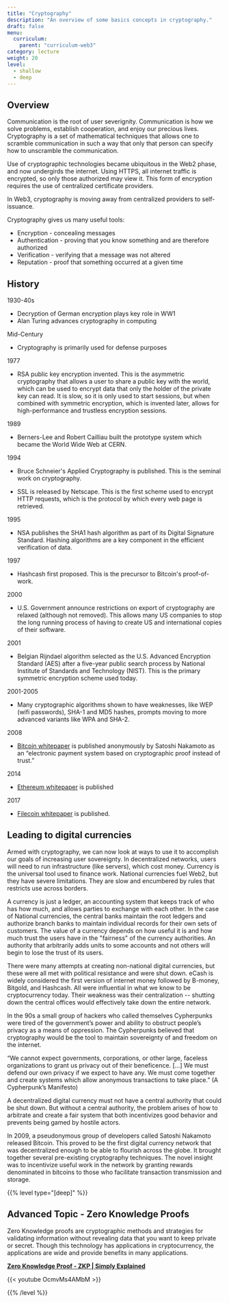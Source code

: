 ```yaml
---
title: "Cryptography"
description: "An overview of some basics concepts in cryptography."
draft: false
menu:
  curriculum:
    parent: "curriculum-web3"
category: lecture
weight: 20
level:
  - shallow
  - deep
---
```


## Overview

Communication is the root of user severignity. Communication is how we solve
problems, establish cooperation, and enjoy our precious lives. Cryptography is a
set of mathematical techniques that allows one to scramble communication in such
a way that only that person can specify how to unscramble the communication.

Use of cryptographic technologies became ubiquitous in the Web2 phase, and now
undergirds the internet. Using HTTPS, all internet traffic is encrypted, so only
those authorized may view it. This form of encryption requires the use of
centralized certificate providers.

In Web3, cryptography is moving away from centralized providers to
self-issuance.

Cryptography gives us many useful tools:

- Encryption - concealing messages
- Authentication - proving that you know something and are therefore authorized
- Verification - verifying that a message was not altered
- Reputation - proof that something occurred at a given time

## History

1930-40s

- Decryption of German encryption plays key role in WW1
- Alan Turing advances cryptography in computing

Mid-Century

- Cryptography is primarily used for defense purposes

1977

- RSA public key encryption invented. This is the asymmetric cryptography that
  allows a user to share a public key with the world, which can be used to
  encrypt data that only the holder of the private key can read. It is slow, so
  it is only used to start sessions, but when combined with symmetric
  encryption, which is invented later, allows for high-performance and trustless
  encryption sessions.

1989

- Berners-Lee and Robert Cailliau built the prototype system which became the
  World Wide Web at CERN.

1994

- Bruce Schneier's Applied Cryptography is published. This is the seminal work on
  cryptography.

- SSL is released by Netscape. This is the first scheme used to encrypt HTTP
  requests, which is the protocol by which every web page is retrieved.

1995

- NSA publishes the SHA1 hash algorithm as part of its Digital Signature
  Standard. Hashing algorithms are a key component in the efficient verification
  of data.

1997

- Hashcash first proposed. This is the precursor to Bitcoin's proof-of-work.

2000

- U.S. Government announce restrictions on export of cryptography are relaxed
  (although not removed). This allows many US companies to stop the long running
  process of having to create US and international copies of their software.

2001

- Belgian Rijndael algorithm selected as the U.S. Advanced Encryption Standard
  (AES) after a five-year public search process by National Institute of Standards
  and Technology (NIST). This is the primary symmetric encryption scheme used
  today.

2001-2005

- Many cryptographic algorithms shown to have weaknesses, like WEP (wifi
  passwords), SHA-1 and MD5 hashes, prompts moving to more advanced variants
  like WPA and SHA-2.

2008

- [Bitcoin whitepaper](https://bitcoin.org/bitcoin.pdf) is published anonymously
  by Satoshi Nakamoto as an “electronic payment system based on cryptographic
  proof instead of trust.”

2014

- [Ethereum
  whitepaper](https://ethereum.org/669c9e2e2027310b6b3cdce6e1c52962/Ethereum_Whitepaper_-_Buterin_2014.pdf)
  is published

2017

- [Filecoin whitepaper]() is published.

## Leading to digital currencies

Armed with cryptography, we can now look at ways to use it to accomplish our
goals of increasing user sovereignty. In decentralized networks, users will need
to run infrastructure (like servers), which cost money. Currency is the
universal tool used to finance work. National currencies fuel Web2, but they
have severe limitations. They are slow and encumbered by rules that restricts
use across borders.

A currency is just a ledger, an accounting system that keeps track of who has
how much, and allows parties to exchange with each other. In the case of
National currencies, the central banks maintain the root ledgers and authorize
branch banks to maintain individual records for their own sets of customers. The
value of a currency depends on how useful it is and how much trust the users
have in the "fairness" of the currency authorities. An authority that
arbitrarily adds units to some accounts and not others will begin to lose the
trust of its users.

There were many attempts at creating non-national digital currencies, but these
were all met with political resistance and were shut down. eCash is widely
considered the first version of internet money followed by B-money, Bitgold, and
Hashcash. All were influential in what we know to be cryptocurrency today. Their
weakness was their centralization -- shutting down the central offices would
effectively take down the entire network.

In the 90s a small group of hackers who called themselves Cypherpunks were tired
of the government’s power and ability to obstruct people’s privacy as a means of
oppression. The Cypherpunks believed that cryptography would be the tool to
maintain sovereignty of and freedom on the internet.

“We cannot expect governments, corporations, or other large, faceless
organizations to grant us privacy out of their beneficence. [...] We must defend
our own privacy if we expect to have any. We must come together and create
systems which allow anonymous transactions to take place.” (A Cypherpunk’s
Manifesto)

A decentralized digital currency must not have a central authority that could be
shut down. But without a central authority, the problem arises of how to
arbitrate and create a fair system that both incentivizes good behavior and
prevents being gamed by hostile actors.

In 2009, a pseudonymous group of developers called Satoshi Nakamoto released
Bitcoin. This proved to be the first digital currency network that was
decentralized enough to be able to flourish across the globe. It brought
together several pre-existing cryptography techniques. The novel insight was to
incentivize useful work in the network by granting rewards denominated in
bitcoins to those who facilitate transaction transmission and storage.

{{% level type="[deep]" %}}

## Advanced Topic - Zero Knowledge Proofs

Zero Knowledge proofs are cryptographic methods and strategies for validating
information without revealing data that you want to keep private or secret.
Though this technology has applications in cryptocurrency, the applications are
wide and provide benefits in many applications.

[**Zero Knowledge Proof - ZKP | Simply
Explained**](https://www.youtube.com/watch?v=OcmvMs4AMbM)

{{< youtube OcmvMs4AMbM >}}

{{% /level %}}
